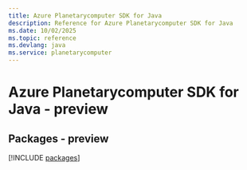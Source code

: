 ```yaml
---
title: Azure Planetarycomputer SDK for Java
description: Reference for Azure Planetarycomputer SDK for Java
ms.date: 10/02/2025
ms.topic: reference
ms.devlang: java
ms.service: planetarycomputer
---
```

# Azure Planetarycomputer SDK for Java - preview
## Packages - preview
[!INCLUDE [packages](planetarycomputer-index.md)]